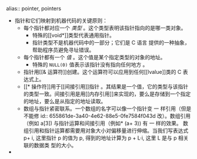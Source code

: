 alias:: pointer, pointers

- 指针和它们映射到机器代码的关键原则：
	- 每个指针都对应一个 *类型* 。这个类型表明该指针指向的是哪一类对象。
		- 特殊的[[void*]]类型代表通用指针。
		- 指针类型不是机器代码中的一部分；它们是 C 语言 提供的一种抽象，帮助程序员避免寻址错误。
	- 每个指针都有一个 *值* 。这个值是某个指定类型的对象的地址。
		- 特殊的 `NULL(0)` 值表示该指针没有指向任何地方 。
	- 指针用[[& 运算符]]创建。这个运算符可以应用到任何[[lvalue]]类的 C 表达式上。
	- [[* 操作符]]用于[[间接引用]]指针 。其结果是一个值，它的类型与该指针的类型一致。间接引用是用[[内存引用]]来实现的，要么是存储到一个指定的地址，要么是从指定的地址读取。
	- 数组与指针紧密联系。一个数组的名字可以像一个指针变 一 样引用（但是不能修
	  id:: 655861de-3a40-4e62-88e5-0fe7584f043d
	  改）。数组引用（例如 a[3]) 与指针运算和间接引用（例如*
	  (a+ 3)) 有 一 样的效果。
	  数组引用和指针运算都需要用对象大小对偏移量进行伸缩。当我们写表达式 p+ i,
	  这里指针 p 的值为 p,
	  得到的地址计算为 p + L·i,
	  这里 L 是与 p 相关联的数据类
	  型的大小。
-